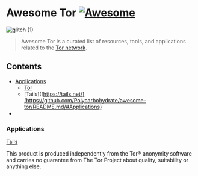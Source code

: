 # Awesome Tor [![Awesome](https://awesome.re/badge.svg)](https://awesome.re)
![glitch (1)](https://github.com/Polycarbohydrate/awesome-tor/assets/169401794/d8c7415e-1874-49f5-a1c6-04b3a8aa689f)
> Awesome Tor is a curated list of resources, tools, and applications related to the [Tor network](https://www.torproject.org/).
## Contents
- [Applications]()
  - [Tor]()
  - [Tails]([https://tails.net/](https://github.com/Polycarbohydrate/awesome-tor/README.md/#Applications)
- 
### Applications
[Tails](https://tails.net/)


This product is produced independently from the Tor® anonymity software and carries no guarantee from The Tor Project about quality, suitability or anything else.
